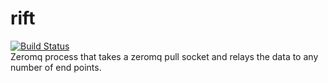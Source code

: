 # rift
[![Build Status](https://travis-ci.org/vrecan/rift.svg?branch=master)](https://travis-ci.org/vrecan/rift)<br>
Zeromq process that takes a zeromq pull socket and relays the data to any number of end points.
